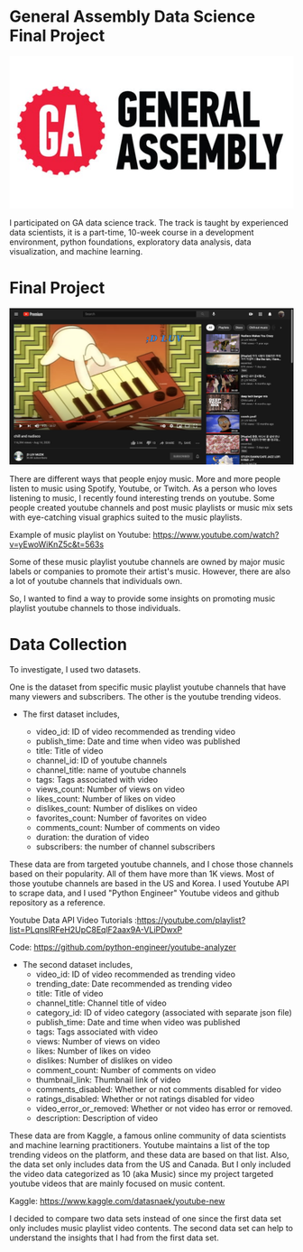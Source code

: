# General Assembly Data Science Final Project

![](images/GA.jpeg)

I participated on GA data science track. The track is taught by experienced data scientists, it is a part-time, 10-week course in a development environment, python foundations, exploratory data analysis, data visualization, and machine learning.  


# Final Project 

![](images/Youtube.png)

There are different ways that people enjoy music. More and more people listen to music using Spotify, Youtube, or Twitch. As a person who loves listening to music, I recently found interesting trends on youtube. Some people created youtube channels and post music playlists or music mix sets with eye-catching visual graphics suited to the music playlists.

Example of music playlist on Youtube: https://www.youtube.com/watch?v=yEwoWiKnZ5c&t=563s

Some of these music playlist youtube channels are owned by major music labels or companies to promote their artist's music. However, there are also a lot of youtube channels that individuals own.

So, I wanted to find a way to provide some insights on promoting music playlist youtube channels to those individuals.


# Data Collection 

To investigate, I used two datasets.

One is the dataset from specific music playlist youtube channels that have many viewers and subscribers. The other is the youtube trending videos. 

* The first dataset includes, 

  - video_id: ID of video recommended as trending video
  - publish_time: Date and time when video was published
  - title: Title of video
  - channel_id: ID of youtube channels 
  - channel_title: name of youtube channels
  - tags: Tags associated with video
  - views_count: Number of views on video
  - likes_count: Number of likes on video
  - dislikes_count: Number of dislikes on video
  - favorites_count: Number of favorites on video
  - comments_count: Number of comments on video
  - duration: the duration of video
  - subscribers: the number of channel subscribers 

These data are from targeted youtube channels, and I chose those channels based on their popularity. All of them have more than 1K views. Most of those youtube channels are based in the US and Korea. I used Youtube API to scrape data, and I used "Python Engineer" Youtube videos and github repository as a reference. 

Youtube Data API Video Tutorials :https://youtube.com/playlist?list=PLqnslRFeH2UpC8EqlF2aax9A-VLiPDwxP

Code: https://github.com/python-engineer/youtube-analyzer

* The second dataset includes, 
  - video_id: ID of video recommended as trending video
  - trending_date: Date recommended as trending video
  - title: Title of video
  - channel_title: Channel title of video
  - category_id: ID of video category (associated with separate json file)
  - publish_time: Date and time when video was published
  - tags: Tags associated with video
  - views: Number of views on video
  - likes: Number of likes on video
  - dislikes: Number of dislikes on video
  - comment_count: Number of comments on video
  - thumbnail_link: Thumbnail link of video
  - comments_disabled: Whether or not comments disabled for video
  - ratings_disabled: Whether or not ratings disabled for video
  - video_error_or_removed: Whether or not video has error or removed.
  - description: Description of video

These data are from Kaggle, a famous online community of data scientists and machine learning practitioners. Youtube maintains a list of the top trending videos on the platform, and these data are based on that list. Also, the data set only includes data from the US and Canada. But I only included the video data categorized as 10 (aka Music) since my project targeted youtube videos that are mainly focused on music content. 

Kaggle: https://www.kaggle.com/datasnaek/youtube-new

I decided to compare two data sets instead of one since the first data set only includes music playlist video contents.  The second data set can help to understand the insights that I had from the first data set. 
